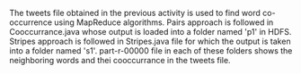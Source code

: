 The tweets file obtained in the previous activity is used to find word co-occurrence using MapReduce algorithms.
Pairs approach is followed in Cooccurrance.java whose output is loaded into a folder named 'p1' in HDFS.
Stripes approach is followed in Stripes.java file for which the output is taken into a folder named 's1'.
part-r-00000 file in each of these folders shows the neighboring words and thei cooccurrance in the tweets file.
